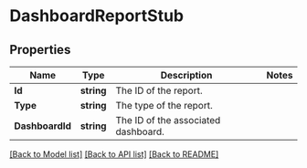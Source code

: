 # DashboardReportStub

## Properties

Name | Type | Description | Notes
------------ | ------------- | ------------- | -------------
**Id** | **string** | The ID of the report. | 
**Type** | **string** | The type of the report. | 
**DashboardId** | **string** | The ID of the associated dashboard. | 

[[Back to Model list]](../README.md#documentation-for-models) [[Back to API list]](../README.md#documentation-for-api-endpoints) [[Back to README]](../README.md)



